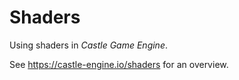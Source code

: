 # Shaders

Using shaders in _Castle Game Engine_.

See https://castle-engine.io/shaders for an overview.